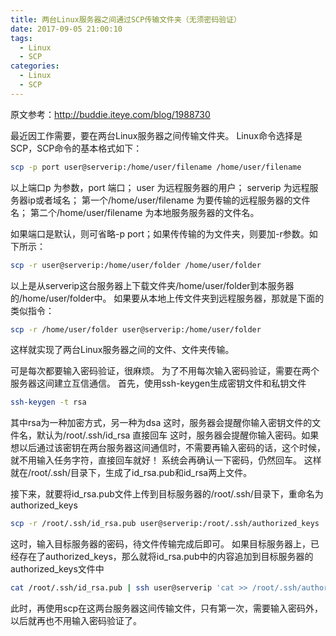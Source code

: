 ```yaml
---
title: 两台Linux服务器之间通过SCP传输文件夹（无须密码验证）
date: 2017-09-05 21:00:10
tags: 
  - Linux
  - SCP
categories: 
  - Linux
  - SCP
---
```


原文参考：http://buddie.iteye.com/blog/1988730

最近因工作需要，要在两台Linux服务器之间传输文件夹。
Linux命令选择是SCP，SCP命令的基本格式如下：

``` bash
scp -p port user@serverip:/home/user/filename /home/user/filename  
```

以上端口p 为参数，port 端口；
user 为远程服务器的用户；
serverip 为远程服务器ip或者域名；
第一个/home/user/filename 为要传输的远程服务器的文件名；
第二个/home/user/filename 为本地服务服务器的文件名。

<!-- more -->

如果端口是默认，则可省略-p port；如果传传输的为文件夹，则要加-r参数。如下所示：
``` bash
scp -r user@serverip:/home/user/folder /home/user/folder  
```

以上是从serverip这台服务器上下载文件夹/home/user/folder到本服务器的/home/user/folder中。
如果要从本地上传文件夹到远程服务器，那就是下面的类似指令：
 
``` bash
scp -r /home/user/folder user@serverip:/home/user/folder
```
 这样就实现了两台Linux服务器之间的文件、文件夹传输。
 
可是每次都要输入密码验证，很麻烦。
为了不用每次输入密码验证，需要在两个服务器这间建立互信通信。
首先，使用ssh-keygen生成密钥文件和私钥文件
``` bash
ssh-keygen -t rsa  
```

其中rsa为一种加密方式，另一种为dsa
这时，服务器会提醒你输入密钥文件的文件名，默认为/root/.ssh/id_rsa
直接回车
这时，服务器会提醒你输入密码。如果想以后通过该密钥在两台服务器这间通信时，不需要再输入密码的话，这个时候，就不用输入任务字符，直接回车就好！
系统会再确认一下密码，仍然回车。
这样就在/root/.ssh/目录下，生成了id_rsa.pub和id_rsa两上文件。
 
接下来，就要将id_rsa.pub文件上传到目标服务器的/root/.ssh/目录下，重命名为authorized_keys

``` bash
scp -r /root/.ssh/id_rsa.pub user@serverip:/root/.ssh/authorized_keys  
```

这时，输入目标服务器的密码，待文件传输完成后即可。
如果目标服务器上，已经存在了authorized_keys，那么就将id_rsa.pub中的内容追加到目标服务器的authorized_keys文件中

``` bash
cat /root/.ssh/id_rsa.pub | ssh user@serverip 'cat >> /root/.ssh/authorized_keys'
```
此时，再使用scp在这两台服务器这间传输文件，只有第一次，需要输入密码外，以后就再也不用输入密码验证了。

